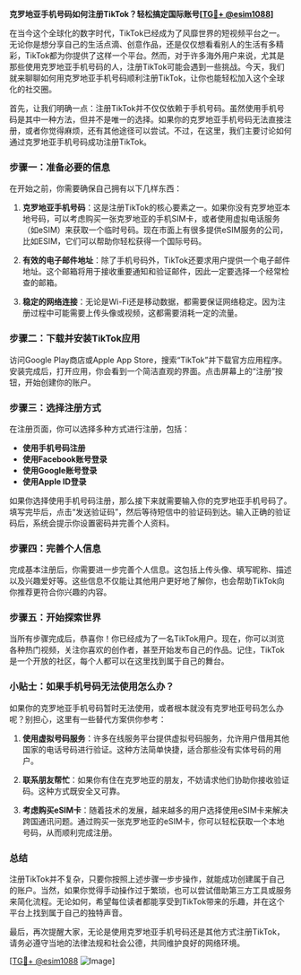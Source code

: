 **克罗地亚手机号码如何注册TikTok？轻松搞定国际账号[[TG💪+ @esim1088](https://t.me/s/esim1088)]**

在当今这个全球化的数字时代，TikTok已经成为了风靡世界的短视频平台之一。无论你是想分享自己的生活点滴、创意作品，还是仅仅想看看别人的生活有多精彩，TikTok都为你提供了这样一个平台。然而，对于许多海外用户来说，尤其是那些使用克罗地亚手机号码的人，注册TikTok可能会遇到一些挑战。今天，我们就来聊聊如何用克罗地亚手机号码顺利注册TikTok，让你也能轻松加入这个全球化的社交圈。

首先，让我们明确一点：注册TikTok并不仅仅依赖于手机号码。虽然使用手机号码是其中一种方法，但并不是唯一的选择。如果你的克罗地亚手机号码无法直接注册，或者你觉得麻烦，还有其他途径可以尝试。不过，在这里，我们主要讨论如何通过克罗地亚手机号码成功注册TikTok。

### 步骤一：准备必要的信息

在开始之前，你需要确保自己拥有以下几样东西：

1. **克罗地亚手机号码**：这是注册TikTok的核心要素之一。如果你没有克罗地亚本地号码，可以考虑购买一张克罗地亚的手机SIM卡，或者使用虚拟电话服务（如eSIM）来获取一个临时号码。现在市面上有很多提供eSIM服务的公司，比如ESIM，它们可以帮助你轻松获得一个国际号码。
   
2. **有效的电子邮件地址**：除了手机号码外，TikTok还要求用户提供一个电子邮件地址。这个邮箱将用于接收重要通知和验证邮件，因此一定要选择一个经常检查的邮箱。

3. **稳定的网络连接**：无论是Wi-Fi还是移动数据，都需要保证网络稳定。因为注册过程中可能需要上传头像或视频，这都需要消耗一定的流量。

### 步骤二：下载并安装TikTok应用

访问Google Play商店或Apple App Store，搜索“TikTok”并下载官方应用程序。安装完成后，打开应用，你会看到一个简洁直观的界面。点击屏幕上的“注册”按钮，开始创建你的账户。

### 步骤三：选择注册方式

在注册页面，你可以选择多种方式进行注册，包括：

- **使用手机号码注册**
- **使用Facebook账号登录**
- **使用Google账号登录**
- **使用Apple ID登录**

如果你选择使用手机号码注册，那么接下来就需要输入你的克罗地亚手机号码了。填写完毕后，点击“发送验证码”，然后等待短信中的验证码到达。输入正确的验证码后，系统会提示你设置密码并完善个人资料。

### 步骤四：完善个人信息

完成基本注册后，你需要进一步完善个人信息。这包括上传头像、填写昵称、描述以及兴趣爱好等。这些信息不仅能让其他用户更好地了解你，也会帮助TikTok向你推荐更符合你兴趣的内容。

### 步骤五：开始探索世界

当所有步骤完成后，恭喜你！你已经成为了一名TikTok用户。现在，你可以浏览各种热门视频，关注你喜欢的创作者，甚至开始发布自己的作品。记住，TikTok是一个开放的社区，每个人都可以在这里找到属于自己的舞台。

### 小贴士：如果手机号码无法使用怎么办？

如果你的克罗地亚手机号码暂时无法使用，或者根本就没有克罗地亚号码怎么办呢？别担心，这里有一些替代方案供你参考：

1. **使用虚拟号码服务**：许多在线服务平台提供虚拟号码服务，允许用户借用其他国家的电话号码进行验证。这种方法简单快捷，适合那些没有实体号码的用户。

2. **联系朋友帮忙**：如果你有住在克罗地亚的朋友，不妨请求他们协助你接收验证码。这种方式既安全又可靠。

3. **考虑购买eSIM卡**：随着技术的发展，越来越多的用户选择使用eSIM卡来解决跨国通讯问题。通过购买一张克罗地亚的eSIM卡，你可以轻松获取一个本地号码，从而顺利完成注册。

### 总结

注册TikTok并不复杂，只要你按照上述步骤一步步操作，就能成功创建属于自己的账户。当然，如果你觉得手动操作过于繁琐，也可以尝试借助第三方工具或服务来简化流程。无论如何，希望每位读者都能享受到TikTok带来的乐趣，并在这个平台上找到属于自己的独特声音。

最后，再次提醒大家，无论是使用克罗地亚手机号码还是其他方式注册TikTok，请务必遵守当地的法律法规和社会公德，共同维护良好的网络环境。

[[TG💪+ @esim1088](https://t.me/s/esim1088) ![Image](https://i.postimg.cc/4NQfJmqS/Snipaste-2025-05-13-00-14-12.png)]